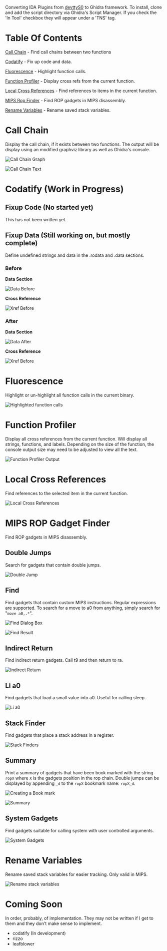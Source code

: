 Converting IDA Plugins from [devttyS0](https://github.com/devttys0/ida) to 
Ghidra framework. To install, clone and add the script directory via Ghidra's 
Script Manager. If you check the 'In Tool' checkbox they will appear under a 
'TNS' tag. 

# Table Of Contents
[Call Chain](#call_chain) - Find call chains between two functions

[Codatify](#codatify) - Fix up code and data.

[Fluorescence](#fluorescence) - Highlight function calls.

[Function Profiler](#func_profiler) - Display cross refs from the current function.

[Local Cross References](#local_cross_ref) - Find references to items in the current function.

[MIPS Rop Finder](#mips_rop) - Find ROP gadgets in MIPS disassembly.

[Rename Variables](#rename_variables) - Rename saved stack variables.


<a name=call_chain></a>

# Call Chain
Display the call chain, if it exists between two functions. The output will 
be display using an modified graphviz library as well as Ghidra's console.

![Call Chain Graph](./img/call_chain_graph.png)

![Call Chain Text](./img/call_chain_text.png)

<a name=codatify></a>

# Codatify (Work in Progress)
## Fixup Code (No started yet)
This has not been written yet.

## Fixup Data (Still working on, but mostly complete)
Define undefined strings and data in the .rodata and .data sections.

### Before 

**Data Section**

![Data Before](./img/before_data.png)

**Cross Reference**

![Xref Before](./img/before_xref.png)

### After

**Data Section**

![Data After](./img/after_data.png)

**Cross Reference**

![Xref Before](./img/after_xref.png)

<a name=fluorescence></a>

# Fluorescence
Highlight or un-highlight all function calls in the current binary.

![Highlighted function calls](./img/fluorescence.png)

<a name=func_profiler></a>

# Function Profiler
Display all cross references from the current function. Will display all 
strings, functions, and labels. Depending on the size of the function, the 
console output size may need to be adjusted to view all the text.

![Function Profiler Output](./img/function_profiler.png)

<a name=local_cross_ref></a>

# Local Cross References
Find references to the selected item in the current function.

![Local Cross References](./img/local_xrefs.png)

<a name=mips_rop></a>

# MIPS ROP Gadget Finder
Find ROP gadgets in MIPS disassembly. 

## Double Jumps
Search for gadgets that contain double jumps.

![Double Jump](./img/double.png)

## Find
Find gadgets that contain custom MIPS instructions. Regular expressions are 
supported. To search for a move to a0 from anything, simply search for 
"`move a0,.*`".

![Find Dialog Box](./img/find_dialog.png)

![Find Result](./img/find.png)

## Indirect Return
Find indirect return gadgets. Call t9 and then return to ra.

![Indirect Return](./img/iret.png)

## Li a0
Find gadgets that load a small value into a0. Useful for calling sleep.

![Li a0](./img/lia0.png)

## Stack Finder
Find gadgets that place a stack address in a register.

![Stack Finders](./img/stack_finder.png)

## Summary
Print a summary of gadgets that have been book marked with the string `ropX` 
where `X` is the gadgets position in the rop chain. Double jumps can be displayed
by appending `_d` to the `ropX` bookmark name: `ropX_d`.

![Creating a Book mark](./img/bookmark.png)

![Summary](./img/summary.png)

## System Gadgets
Find gadgets suitable for calling system with user controlled arguments.

![System Gadgets](./img/system_gadget.png)

<a name=rename_variables></a>

# Rename Variables
Rename saved stack variables for easier tracking. Only valid in MIPS.

![Rename stack variables](./img/rename_variables.png)

# Coming Soon
In order, probably, of implementation. They may not be written if I get to them
and they don't make sense to implement.

* codatify (In development)
* rizzo
* leafblower
